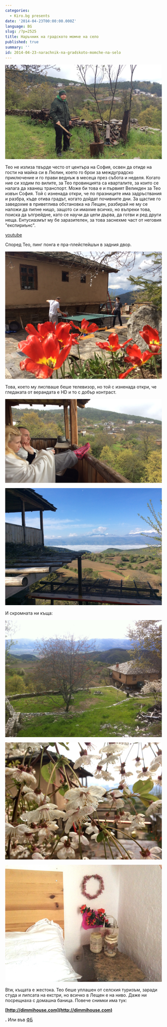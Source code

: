 ```yaml
---
categories:
  - Kiro.bg presents
date: '2014-04-23T00:00:00.000Z'
language: BG
slug: /?p=2525
title: Наръчник на градското момче на село
published: true
summary: ''
id: 2014-04-23-narachnik-na-gradskoto-momche-na-selo
---
```


![1 teo](https://raw.githubusercontent.com/kirilchristov/blog_images/main/2014/04/1-teo.jpg)

Тео не излиза твърде често от центъра на София, освен да отиде на гости на майка си в Люлин, което го брои за междуградско приключение и го прави веднъж в месеца през събота и неделя. Когато ние си ходим по вилите, за Тео провинцията са кварталите, за които се налага да хванеш транспорт. Може би това е и първият Великден за Тео извън София. Той с изненада откри, че по празниците има задръствания и разбра, къде отива градът, когато дойдат почивните дни. За щастие го заведохме в приветлива обстановка на Лещен, разбирай не му се наложи да пипне нищо, защото си имахме всичко, но въпреки това, поиска да ъпгрейдне, като се научи да цепи дърва, да готви и ред други неща. Ентусиазмът му бе заразителен, за това заснехме част от неговия "експириънс".

[youtube](https://www.youtube.com/watch?v=WTT0tRhOJ04)

Според Тео, пинг понга е пра-плейстейшън в задния двор.

![Null](https://raw.githubusercontent.com/kirilchristov/blog_images/main/2014/04/2-ps.jpg)

Това, което му лиспваше беше телевизор, но той с изненада откри, че гледаката от верандата е HD и то с добър контраст.

![4 na balkona](https://raw.githubusercontent.com/kirilchristov/blog_images/main/2014/04/4-na-balkona.jpg)

![6 gledka](https://raw.githubusercontent.com/kirilchristov/blog_images/main/2014/04/6-gledka.jpg)

И скромната ни къща:

![8 dvora](https://raw.githubusercontent.com/kirilchristov/blog_images/main/2014/04/8-dvora.jpg)

![IMG_0852](https://raw.githubusercontent.com/kirilchristov/blog_images/main/2014/04/IMG_0852.jpg)

![3 my bed](https://raw.githubusercontent.com/kirilchristov/blog_images/main/2014/04/3-my-bed.jpg)

Btw, къщата е жестока. Тео беше уплашен от селския туризъм, заради студа и липсата на екстри, но всичко в Лещен е на ниво. Даже ни посрещнаха с домашна баница. Повече снимки има тук:

**[http://dimmihouse.com](http://dimmihouse.com)**

**.** Или във [ФБ](https://www.facebook.com/pages/Dimmi-House/684955004881098?fref=ts)
